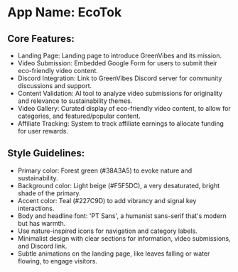 # **App Name**: EcoTok

## Core Features:

- Landing Page: Landing page to introduce GreenVibes and its mission.
- Video Submission: Embedded Google Form for users to submit their eco-friendly video content.
- Discord Integration: Link to GreenVibes Discord server for community discussions and support.
- Content Validation: AI tool to analyze video submissions for originality and relevance to sustainability themes.
- Video Gallery: Curated display of eco-friendly video content, to allow for categories, and featured/popular content.
- Affiliate Tracking: System to track affiliate earnings to allocate funding for user rewards.

## Style Guidelines:

- Primary color: Forest green (#38A3A5) to evoke nature and sustainability.
- Background color: Light beige (#F5F5DC), a very desaturated, bright shade of the primary.
- Accent color: Teal (#227C9D) to add vibrancy and signal key interactions.
- Body and headline font: 'PT Sans', a humanist sans-serif that's modern but has warmth.
- Use nature-inspired icons for navigation and category labels.
- Minimalist design with clear sections for information, video submissions, and Discord link.
- Subtle animations on the landing page, like leaves falling or water flowing, to engage visitors.
